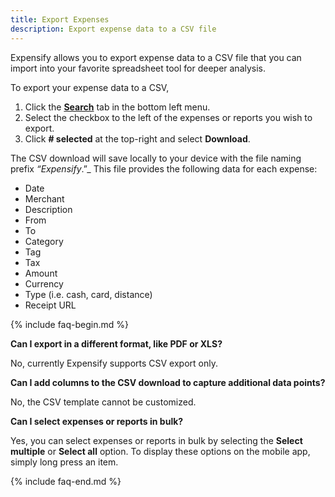 ```yaml
---
title: Export Expenses 
description: Export expense data to a CSV file 
---
```

<div id="new-expensify" markdown="1">

Expensify allows you to export expense data to a CSV file that you can import into your favorite spreadsheet tool for deeper analysis.

To export your expense data to a CSV, 

 1. Click the **[Search](https://new.expensify.com/search/all?sortBy=date&sortOrder=desc)** tab in the bottom left menu.
 2. Select the checkbox to the left of the expenses or reports you wish to export.
 3. Click **# selected** at the top-right and select **Download**. 

The CSV download will save locally to your device with the file naming prefix _“Expensify_.”_ This file provides the following data for each expense: 
 - Date	
 - Merchant
 - Description
 - From
 - To
 - Category
 - Tag
 - Tax
 - Amount
 - Currency
 - Type (i.e. cash, card, distance)
 - Receipt URL

{% include faq-begin.md %}

**Can I export in a different format, like PDF or XLS?**

No, currently Expensify supports CSV export only.  

**Can I add columns to the CSV download to capture additional data points?**

No, the CSV template cannot be customized. 

**Can I select expenses or reports in bulk?**

Yes, you can select expenses or reports in bulk by selecting the **Select multiple** or **Select all** option. To display these options on the mobile app, simply long press an item. 

{% include faq-end.md %}

</div>
